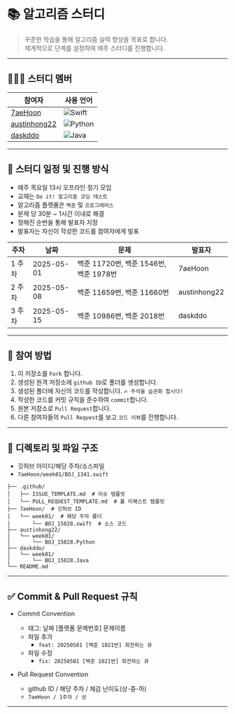 # 📚 알고리즘 스터디 

> 꾸준한 학습을 통해 알고리즘 실력 향상을 목표로 합니다.  
> 체계적으로 단계를 설정하여 매주 스터디를 진행합니다.

---

## 🙋🏻‍♂️ 스터디 멤버

| 참여자        | 사용 언어               |
| ------------- | ----------------------- |
| [7aeHoon](https://github.com/7aeHoon)       | ![Swift](https://img.shields.io/badge/Swift-FA7343?style=flat&logo=swift&logoColor=white)           |
| [austinhong22](https://github.com/austinhong22)   | ![Python](https://img.shields.io/badge/Python-3776AB?style=flat&logo=python&logoColor=white)                    |
| [daskddo](https://github.com/daskddo)       | ![Java](https://img.shields.io/badge/Java-007396?style=flat&logo=java&logoColor=white)        |

--- 

## 📅 스터디 일정 및 진행 방식

- 매주 목요일 13시 오프라인 정기 모임
- 교재는 `Do it! 알고리즘 코딩 테스트` 
- 알고리즘 플랫폼은 `백준` 및 `프로그래머스`
- 문제 당 30분 ~ 1시간 이내로 해결
- 정해진 순번을 통해 발표자 지정
- 발표자는 자신이 작성한 코드를 참여자에게 빌표

| 주차  | 날짜         | 문제       | 발표자       |
| --- | ---------- | ----------- | --------- |
| 1 주차 | 2025-05-01 | 백준 11720번, 백준 1546번, 백준 1978번  | 7aeHoon |
| 2 주차 | 2025-05-08 | 백준 11659번, 백준 11660번 | austinhong22 |
| 3 주차 | 2025-05-15 | 백준 10986번, 백준 2018번 | daskddo |

---

## 📌 참여 방법

1. 이 저장소를 `Fork` 합니다.
2. 생성된 원격 저장소에 `github ID`로 폴더를 생성합니다.
3. 생성된 폴더에 자신의 코드를 작성합니다. `🔥 주석을 습관화 합시다!`
4. 작성한 코드를 커밋 규칙을 준수하여 `commit`합니다.
5. 원본 저장소로 `Pull Request`합니다.
6. 다른 참여자들의 `Pull Request`를 보고 `코드 리뷰`를 진행합니다.

---

## 📁 디렉토리 및 파일 구조

- 깃허브 아이디/해당 주차/소스파일
- `7aeHoon/week01/BOJ_1341.swift`

```
├── .github/
│   ├── ISSUE_TEMPLATE.md  # 이슈 템플릿
│   └── PULL_REQUEST_TEMPLATE.md  # 풀 리퀘스트 템플릿
├── 7aeHoon/  # 깃허브 ID
│   └── week01/  # 해당 주차 폴더
│       └── BOJ_15828.swift  # 소스 코드
├── austinhong22/
│   └── week01/
│       └── BOJ_15828.Python
├── daskddo/
│   └── week01/
│       └── BOJ_15828.Java
└── README.md
```

---

## ✅ Commit & Pull Request 규칙

- Commit Convention
    - 태그: 날짜 [플랫폼 문제번호] 문제이름 
    - 파일 추가
        - `feat: 20250501 [백준 1021번] 회전하는 큐`
    - 파일 수정
        - `fix: 20250501 [백준 1021번] 회전하는 큐`
     
- Pull Request Convention
    -  github ID / 해당 주차 / 체감 난이도(상-중-하)
    -  `7aeHoon / 1주차 / 상` 
---

